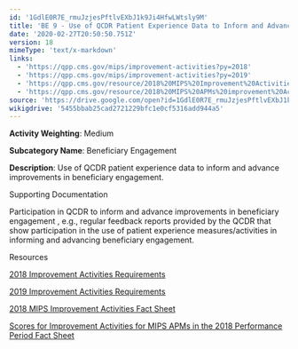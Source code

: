 ```yaml
---
id: '1GdlE0R7E_rmuJzjesPftlvEXbJ1k9Ji4HfwLWtsly9M'
title: 'BE 9 - Use of QCDR Patient Experience Data to Inform and Advance Improvements in Beneficiary Engagement'
date: '2020-02-27T20:50:50.751Z'
version: 18
mimeType: 'text/x-markdown'
links:
  - 'https://qpp.cms.gov/mips/improvement-activities?py=2018'
  - 'https://qpp.cms.gov/mips/improvement-activities?py=2019'
  - 'https://qpp.cms.gov/resource/2018%20MIPS%20Improvement%20Activities%20Fact%20Sheet'
  - 'https://qpp.cms.gov/resource/2018%20MIPS%20APMs%20improvement%20Activities%20scores%20fact%20sheet'
source: 'https://drive.google.com/open?id=1GdlE0R7E_rmuJzjesPftlvEXbJ1k9Ji4HfwLWtsly9M'
wikigdrive: '5455bbab25cad2721229bfc1e0cf5316add944a5'
---
```

**Activity Weighting**: Medium

**Subcategory Name**: Beneficiary Engagement

**Description**: Use of QCDR patient experience data to inform and advance improvements in beneficiary engagement.

Supporting Documentation

Participation in QCDR to inform and advance improvements in beneficiary engagement , e.g., regular feedback reports provided by the QCDR that show participation in the use of patient experience measures/activities in informing and advancing beneficiary engagement.

Resources

[2018 Improvement Activities Requirements](https://qpp.cms.gov/mips/improvement-activities?py=2018)

[2019 Improvement Activities Requirements](https://qpp.cms.gov/mips/improvement-activities?py=2019)

[2018 MIPS Improvement Activities Fact Sheet](https://qpp.cms.gov/resource/2018%20MIPS%20Improvement%20Activities%20Fact%20Sheet)

[Scores for Improvement Activities for MIPS APMs in the 2018 Performance Period Fact Sheet](https://qpp.cms.gov/resource/2018%20MIPS%20APMs%20improvement%20Activities%20scores%20fact%20sheet)
